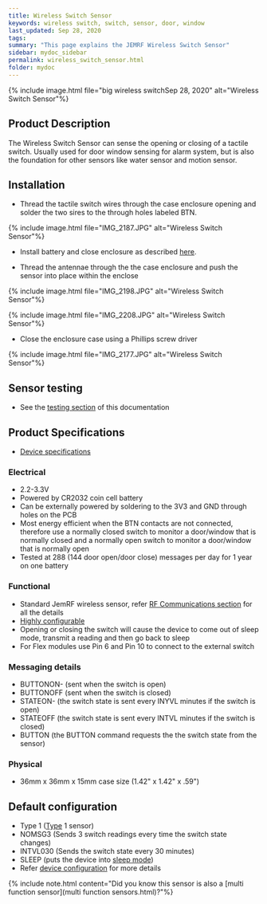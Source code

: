 ```yaml
---
title: Wireless Switch Sensor
keywords: wireless switch, switch, sensor, door, window
last_updated: Sep 28, 2020
tags:  
summary: "This page explains the JEMRF Wireless Switch Sensor"
sidebar: mydoc_sidebar
permalink: wireless_switch_sensor.html
folder: mydoc
---
```


{% include image.html file="big wireless switchSep 28, 2020" alt="Wireless Switch Sensor"%}


## Product Description
The Wireless Switch Sensor can sense the opening or closing of a tactile switch. Usually used for door window sensing for alarm system, but is also the foundation for other sensors like water sensor and motion sensor.

## Installation
* Thread the tactile switch wires through the case enclosure opening and solder the two sires to the through holes labeled BTN.

{% include image.html file="IMG_2187.JPG" alt="Wireless Switch Sensor"%} 

* Install battery and close enclosure as described [here](sensor_installation.html).

* Thread the antennae through the the case enclosure and push the sensor into place within the enclose

{% include image.html file="IMG_2198.JPG" alt="Wireless Switch Sensor"%} 

{% include image.html file="IMG_2208.JPG" alt="Wireless Switch Sensor"%} 

* Close the enclosure case using a Phillips screw driver

{% include image.html file="IMG_2177.JPG" alt="Wireless Switch Sensor"%} 


## Sensor testing
* See the [testing section](sensor_testing.html) of this documentation 

## Product Specifications
* [Device specifications](rf_device_specs.html)

### Electrical
* 2.2-3.3V 
* Powered by CR2032 coin cell battery
* Can be externally powered by soldering to the 3V3 and GND through holes on the PCB
* Most energy efficient when the BTN contacts are not connected, therefore use a normally closed switch to monitor a door/window that is normally closed and a normally open switch to monitor a door/window that is normally open
* Tested at 288 (144 door open/door close) messages per day for 1 year on one battery

### Functional
* Standard JemRF wireless sensor, refer [RF Communications section](rf_basics.html) for all the details
* [Highly configurable](configuration_overview.html)
* Opening or closing the switch will cause the device to come out of sleep mode, transmit a reading and then go back to sleep
* For Flex modules use Pin 6 and Pin 10 to connect to the external switch

### Messaging details
* BUTTONON- (sent when the switch is open)
* BUTTONOFF (sent when the switch is closed)
* STATEON- (the switch state is sent every INYVL minutes if the switch is open)
* STATEOFF (the switch state is sent every INTVL minutes if the switch is closed)
* BUTTON (the BUTTON command requests the the switch state from the sensor)

### Physical
* 36mm x 36mm x 15mm case size (1.42" x 1.42" x .59")

## Default configuration
* Type 1 ([Type](types.html) 1 sensor)
* NOMSG3 (Sends 3 switch readings every time the switch state changes)
* INTVL030 (Sends the switch state every 30 minutes)
* SLEEP (puts the device into [sleep mode](sleep_modes.html))
* Refer [device configuration](configuration_overview.html) for more details

{% include note.html content="Did you know this sensor is also a [multi function sensor](multi function sensors.html)?"%}
